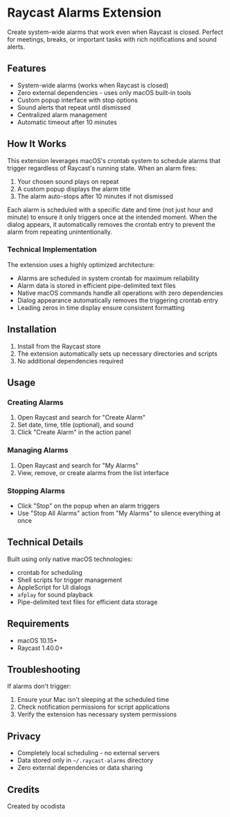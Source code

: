 # Raycast Alarms Extension

Create system-wide alarms that work even when Raycast is closed. Perfect for meetings, breaks, or important tasks with rich notifications and sound alerts.

## Features

- System-wide alarms (works when Raycast is closed)
- Zero external dependencies - uses only macOS built-in tools
- Custom popup interface with stop options
- Sound alerts that repeat until dismissed
- Centralized alarm management
- Automatic timeout after 10 minutes

## How It Works

This extension leverages macOS's crontab system to schedule alarms that trigger regardless of Raycast's running state. When an alarm fires:

1. Your chosen sound plays on repeat
2. A custom popup displays the alarm title
3. The alarm auto-stops after 10 minutes if not dismissed

Each alarm is scheduled with a specific date and time (not just hour and minute) to ensure it only triggers once at the intended moment. When the dialog appears, it automatically removes the crontab entry to prevent the alarm from repeating unintentionally.

### Technical Implementation

The extension uses a highly optimized architecture:

- Alarms are scheduled in system crontab for maximum reliability
- Alarm data is stored in efficient pipe-delimited text files
- Native macOS commands handle all operations with zero dependencies
- Dialog appearance automatically removes the triggering crontab entry
- Leading zeros in time display ensure consistent formatting

## Installation

1. Install from the Raycast store
2. The extension automatically sets up necessary directories and scripts
3. No additional dependencies required

## Usage

### Creating Alarms

1. Open Raycast and search for "Create Alarm"
2. Set date, time, title (optional), and sound
3. Click "Create Alarm" in the action panel

### Managing Alarms

1. Open Raycast and search for "My Alarms"
2. View, remove, or create alarms from the list interface

### Stopping Alarms

- Click "Stop" on the popup when an alarm triggers
- Use "Stop All Alarms" action from "My Alarms" to silence everything at once

## Technical Details

Built using only native macOS technologies:

- crontab for scheduling
- Shell scripts for trigger management
- AppleScript for UI dialogs
- `afplay` for sound playback
- Pipe-delimited text files for efficient data storage

## Requirements

- macOS 10.15+
- Raycast 1.40.0+

## Troubleshooting

If alarms don't trigger:

1. Ensure your Mac isn't sleeping at the scheduled time
2. Check notification permissions for script applications
3. Verify the extension has necessary system permissions

## Privacy

- Completely local scheduling - no external servers
- Data stored only in `~/.raycast-alarms` directory
- Zero external dependencies or data sharing

## Credits

Created by ocodista